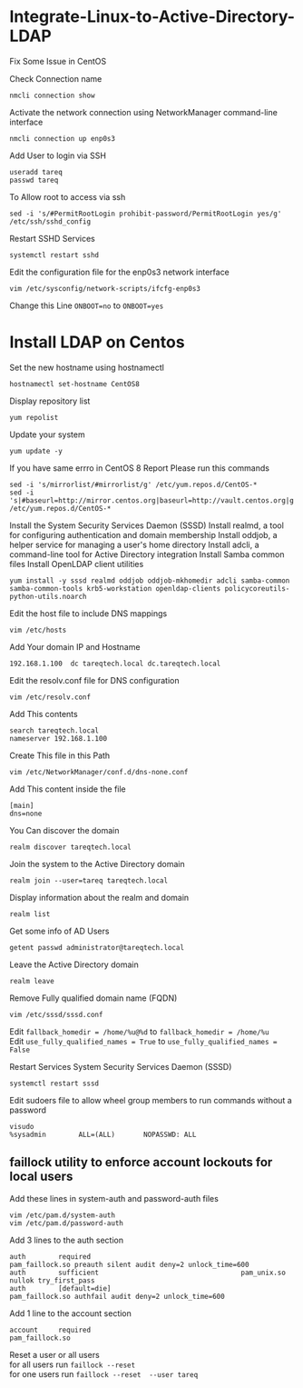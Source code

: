 # Integrate-Linux-to-Active-Directory-LDAP


Fix Some Issue in CentOS



Check Connection name
```
nmcli connection show
```

Activate the network connection using NetworkManager command-line interface
```
nmcli connection up enp0s3
```

Add User to login via SSH
```
useradd tareq
passwd tareq
```

To Allow root to access via ssh
```
sed -i 's/#PermitRootLogin prohibit-password/PermitRootLogin yes/g' /etc/ssh/sshd_config
```


Restart SSHD Services
```
systemctl restart sshd
```

Edit the configuration file for the enp0s3 network interface
```
vim /etc/sysconfig/network-scripts/ifcfg-enp0s3
```

Change this Line `ONBOOT=no` to `ONBOOT=yes`


# Install LDAP on Centos

Set the new hostname using hostnamectl
```
hostnamectl set-hostname CentOS8
```

Display repository list
```
yum repolist
```

Update your system
```
yum update -y
```

If you have same errro in CentOS 8 Report Please run this commands 
```
sed -i 's/mirrorlist/#mirrorlist/g' /etc/yum.repos.d/CentOS-*
sed -i 's|#baseurl=http://mirror.centos.org|baseurl=http://vault.centos.org|g' /etc/yum.repos.d/CentOS-*
```

Install the System Security Services Daemon (SSSD)
Install realmd, a tool for configuring authentication and domain membership
Install oddjob, a helper service for managing a user's home directory
Install adcli, a command-line tool for Active Directory integration
Install Samba common files
Install OpenLDAP client utilities
```
yum install -y sssd realmd oddjob oddjob-mkhomedir adcli samba-common samba-common-tools krb5-workstation openldap-clients policycoreutils-python-utils.noarch
```


Edit the host file to include DNS mappings
```
vim /etc/hosts

```
Add Your domain IP and Hostname 
```
192.168.1.100  dc tareqtech.local dc.tareqtech.local
```


Edit the resolv.conf file for DNS configuration
```
vim /etc/resolv.conf
```
Add This contents
```
search tareqtech.local
nameserver 192.168.1.100
```

Create This file in this Path
```
vim /etc/NetworkManager/conf.d/dns-none.conf
```
Add This content inside the file 
```
[main]
dns=none
```

You Can  discover the domain 
```
realm discover tareqtech.local
```


Join the system to the Active Directory domain
```
realm join --user=tareq tareqtech.local
```


Display information about the realm and domain
```
realm list
```

Get some info of AD Users
```
getent passwd administrator@tareqtech.local
```


Leave the Active Directory domain
```
realm leave
```

Remove Fully qualified domain name (FQDN)
```
vim /etc/sssd/sssd.conf
```
Edit `fallback_homedir = /home/%u@%d` to `fallback_homedir = /home/%u`  
Edit `use_fully_qualified_names = True` to `use_fully_qualified_names = False`  

Restart Services System Security Services Daemon (SSSD)
```
systemctl restart sssd
```

Edit sudoers file to allow wheel group members to run commands without a password
```
visudo
%sysadmin        ALL=(ALL)       NOPASSWD: ALL
```
## faillock utility to enforce account lockouts for local users
Add these lines in system-auth and password-auth files 
```
vim /etc/pam.d/system-auth
vim /etc/pam.d/password-auth
```
Add 3 lines to the auth section 
```
auth        required                                     pam_faillock.so preauth silent audit deny=2 unlock_time=600
auth        sufficient                                   pam_unix.so nullok try_first_pass
auth        [default=die]                                pam_faillock.so authfail audit deny=2 unlock_time=600
```
Add 1 line to the account section
```
account     required                                     pam_faillock.so
```

Reset a user or all users  
for all users run `faillock --reset`  
for one users run `faillock --reset  --user tareq`  
